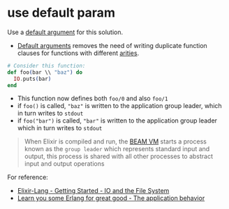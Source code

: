 # use default param

[comment]: # (This error is raised when the solution doesn't use default arguments)

Use a [default argument](https://elixir-lang.org/getting-started/modules-and-functions.html#default-arguments) for this solution.

- [Default arguments](https://elixir-lang.org/getting-started/modules-and-functions.html#default-arguments) removes the need of writing duplicate function clauses for functions with different [arities](https://en.wikipedia.org/wiki/Arity).

```elixir
# Consider this function:
def foo(bar \\ "baz") do
  IO.puts(bar)
end
```

- This function now defines both `foo/0` and also `foo/1`
- if `foo()` is called, `"baz"` is written to the application group leader, which in turn writes to `stdout`
- if `foo("bar")` is called, `"bar"` is written to the application group leader which in turn writes to `stdout`

> When Elixir is compiled and run, the [BEAM VM](<https://en.wikipedia.org/wiki/BEAM_(Erlang_virtual_machine)>) starts a process known as the `group leader` which represents standard input and output, this process is shared with all other processes to abstract input and output operations

For reference:

- [Elixir-Lang - Getting Started - IO and the File System](https://elixir-lang.org/getting-started/io-and-the-file-system.html#processes-and-group-leaders)
- [Learn you some Erlang for great good - The application behavior](https://learnyousomeerlang.com/building-otp-applications#the-application-behaviour)
